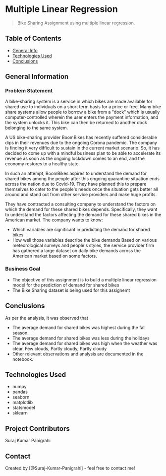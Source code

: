 # Multiple Linear Regression
> Bike Sharing Assignment using multiple linear regression.


## Table of Contents
* [General Info](#general-information)
* [Technologies Used](#technologies-used)
* [Conclusions](#conclusions)

<!-- You can include any other section that is pertinent to your problem -->

## General Information

### Problem Statement
A bike-sharing system is a service in which bikes are made available for shared use to individuals on a short term basis for a price or free. Many bike share systems allow people to borrow a bike from a "dock" which is usually computer-controlled wherein the user enters the payment information, and the system unlocks it. This bike can then be returned to another dock belonging to the same system.

A US bike-sharing provider BoomBikes has recently suffered considerable dips in their revenues due to the ongoing Corona pandemic. The company is finding it very difficult to sustain in the current market scenario. So, it has decided to come up with a mindful business plan to be able to accelerate its revenue as soon as the ongoing lockdown comes to an end, and the economy restores to a healthy state. 

In such an attempt, BoomBikes aspires to understand the demand for shared bikes among the people after this ongoing quarantine situation ends across the nation due to Covid-19. They have planned this to prepare themselves to cater to the people's needs once the situation gets better all around and stand out from other service providers and make huge profits.

They have contracted a consulting company to understand the factors on which the demand for these shared bikes depends. Specifically, they want to understand the factors affecting the demand for these shared bikes in the American market. The company wants to know:

- Which variables are significant in predicting the demand for shared bikes.
- How well those variables describe the bike demands
Based on various meteorological surveys and people's styles, the service provider firm has gathered a large dataset on daily bike demands across the American market based on some factors. 

### Business Goal
- The objective of this assignment is to build a multiple linear regression model for the prediction of demand for shared bikes
- The Bike Sharing dataset is being used for this assignemt

<!-- You don't have to answer all the questions - just the ones relevant to your project. -->

## Conclusions
As per the analysis, it was observed that
- The average demand for shared bikes was highest during the fall season.
- The average demand for shared bikes was less during the holidays
- The average demand for shared bikes was high when the weather was clear, Few clouds, Partly cloudy, Partly cloudy
- Other relevant observations and analysis are documented in the notebook.

<!-- You don't have to answer all the questions - just the ones relevant to your project. -->


## Technologies Used
- numpy
- pandas
- seaborn
- matplotlib
- statsmodel
- sklearn

<!-- As the libraries versions keep on changing, it is recommended to mention the version of library used in this project -->

## Project Contributors
Suraj Kumar Panigrahi

## Contact
Created by [@Suraj-Kumar-Panigrahi] - feel free to contact me!


<!-- Optional -->
<!-- ## License -->
<!-- This project is open source and available under the [... License](). -->

<!-- You don't have to include all sections - just the one's relevant to your project -->
